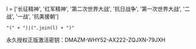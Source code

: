 

l = ['长征精神', '红军精神', '第二次世界大战', '抗日战争', '第一次世界大战', '二战', '一战', '抗美援朝']

`"(" + ")|(".join(l) + ")"`  



永久授权正版激活密钥：DMAZM-WHY52-AX222-ZQJXN-79JXH
